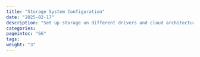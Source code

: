 ```yaml
---
title: "Storage System Configuration"
date: "2025-02-17"
description: "Set up storage on different drivers and cloud architectures"
categories:
pageintoc: "66"
tags:
weight: "3"
---
```


<!--# Open Cloud Storage Setup -->

